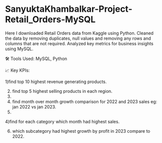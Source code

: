 # SanyuktaKhambalkar-Project-Retail_Orders-MySQL

Here I downloaded Retail Orders data from Kaggle using Python. Cleaned the data by removing duplicates, null values and removing any rows and columns that are not required. Analyzed key metrics for business insights using MySQL.

🛠 Tools Used: MySQL, Python

📈 Key KPIs:

1)find top 10 highest revenue generating products.

2) find top 5 highest selling  products in each region.
3) 
4) find month over month growth comparison for 2022 and 2023 sales eg: jan 2022 vs jan 2023.
5) 
4)find for each category which month had highest sales.

6) which subcategory had highest growth by profit in 2023 compare to 2022.
